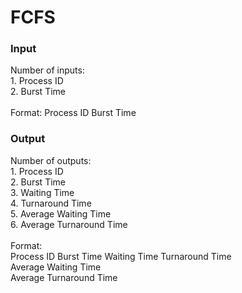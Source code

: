 <h1> FCFS </h1>
<h3>Input</h3>
	<p>
		Number of inputs:<br/>
		1. Process ID<br/>
		2. Burst Time<br/>
		<br>
		Format:
		Process ID Burst Time
	</p>

<h3>Output</h3>
	<p>
		Number of outputs:<br/>
		1. Process ID<br/>
		2. Burst Time<br/>
		3. Waiting Time<br/>
		4. Turnaround Time<br/>
		5. Average Waiting Time<br/>
		6. Average Turnaround Time<br/>
		<br>
		Format:<br/>
		Process ID Burst Time Waiting Time Turnaround Time<br/>
		Average Waiting Time<br/>
		Average Turnaround Time
	</p>